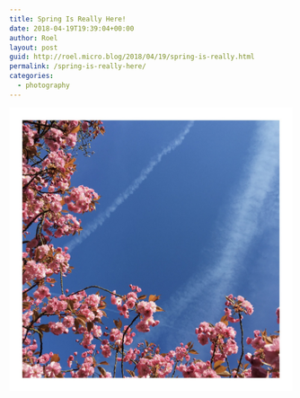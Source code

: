 ```yaml
---
title: Spring Is Really Here!
date: 2018-04-19T19:39:04+00:00
author: Roel
layout: post
guid: http://roel.micro.blog/2018/04/19/spring-is-really.html
permalink: /spring-is-really-here/
categories:
  - photography
---
```



![Spring is here](/assets/875b7db3e5.jpg)  
